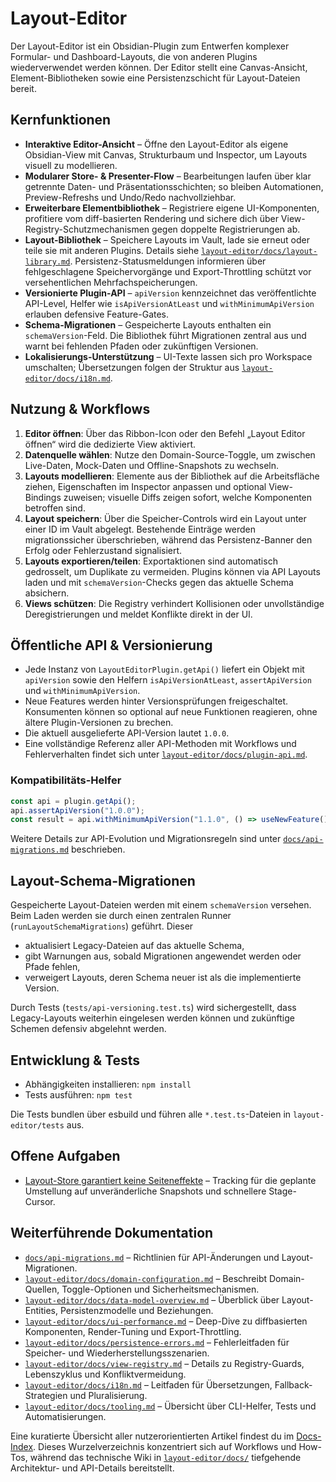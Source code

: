 # Layout-Editor

Der Layout-Editor ist ein Obsidian-Plugin zum Entwerfen komplexer Formular- und Dashboard-Layouts, die von anderen Plugins wiederverwendet werden können. Der Editor stellt eine Canvas-Ansicht, Element-Bibliotheken sowie eine Persistenzschicht für Layout-Dateien bereit.

## Kernfunktionen

- **Interaktive Editor-Ansicht** – Öffne den Layout-Editor als eigene Obsidian-View mit Canvas, Strukturbaum und Inspector, um Layouts visuell zu modellieren.
- **Modularer Store- & Presenter-Flow** – Bearbeitungen laufen über klar getrennte Daten- und Präsentationsschichten; so bleiben Automationen, Preview-Refreshs und Undo/Redo nachvollziehbar.
- **Erweiterbare Elementbibliothek** – Registriere eigene UI-Komponenten, profitiere vom diff-basierten Rendering und sichere dich über View-Registry-Schutzmechanismen gegen doppelte Registrierungen ab.
- **Layout-Bibliothek** – Speichere Layouts im Vault, lade sie erneut oder teile sie mit anderen Plugins. Details siehe
  [`layout-editor/docs/layout-library.md`](layout-editor/docs/layout-library.md). Persistenz-Statusmeldungen informieren über fehlgeschlagene Speichervorgänge und Export-Throttling schützt vor versehentlichen Mehrfachspeicherungen.
- **Versionierte Plugin-API** – `apiVersion` kennzeichnet das veröffentlichte API-Level, Helfer wie `isApiVersionAtLeast` und `withMinimumApiVersion` erlauben defensive Feature-Gates.
- **Schema-Migrationen** – Gespeicherte Layouts enthalten ein `schemaVersion`-Feld. Die Bibliothek führt Migrationen zentral aus und warnt bei fehlenden Pfaden oder zukünftigen Versionen.
- **Lokalisierungs-Unterstützung** – UI-Texte lassen sich pro Workspace umschalten; Übersetzungen folgen der Struktur aus [`layout-editor/docs/i18n.md`](layout-editor/docs/i18n.md).

## Nutzung & Workflows

1. **Editor öffnen**: Über das Ribbon-Icon oder den Befehl „Layout Editor öffnen“ wird die dedizierte View aktiviert.
2. **Datenquelle wählen**: Nutze den Domain-Source-Toggle, um zwischen Live-Daten, Mock-Daten und Offline-Snapshots zu wechseln.
3. **Layouts modellieren**: Elemente aus der Bibliothek auf die Arbeitsfläche ziehen, Eigenschaften im Inspector anpassen und optional View-Bindings zuweisen; visuelle Diffs zeigen sofort, welche Komponenten betroffen sind.
4. **Layout speichern**: Über die Speicher-Controls wird ein Layout unter einer ID im Vault abgelegt. Bestehende Einträge werden migrationssicher überschrieben, während das Persistenz-Banner den Erfolg oder Fehlerzustand signalisiert.
5. **Layouts exportieren/teilen**: Exportaktionen sind automatisch gedrosselt, um Duplikate zu vermeiden. Plugins können via API Layouts laden und mit `schemaVersion`-Checks gegen das aktuelle Schema absichern.
6. **Views schützen**: Die Registry verhindert Kollisionen oder unvollständige Deregistrierungen und meldet Konflikte direkt in der UI.

## Öffentliche API & Versionierung

- Jede Instanz von `LayoutEditorPlugin.getApi()` liefert ein Objekt mit `apiVersion` sowie den Helfern `isApiVersionAtLeast`, `assertApiVersion` und `withMinimumApiVersion`.
- Neue Features werden hinter Versionsprüfungen freigeschaltet. Konsumenten können so optional auf neue Funktionen reagieren, ohne ältere Plugin-Versionen zu brechen.
- Die aktuell ausgelieferte API-Version lautet `1.0.0`.
- Eine vollständige Referenz aller API-Methoden mit Workflows und Fehlerverhalten findet sich unter [`layout-editor/docs/plugin-api.md`](layout-editor/docs/plugin-api.md).

### Kompatibilitäts-Helfer

```ts
const api = plugin.getApi();
api.assertApiVersion("1.0.0");
const result = api.withMinimumApiVersion("1.1.0", () => useNewFeature());
```

Weitere Details zur API-Evolution und Migrationsregeln sind unter [`docs/api-migrations.md`](docs/api-migrations.md) beschrieben.

## Layout-Schema-Migrationen

Gespeicherte Layout-Dateien werden mit einem `schemaVersion` versehen. Beim Laden werden sie durch einen zentralen Runner (`runLayoutSchemaMigrations`) geführt. Dieser

- aktualisiert Legacy-Dateien auf das aktuelle Schema,
- gibt Warnungen aus, sobald Migrationen angewendet werden oder Pfade fehlen,
- verweigert Layouts, deren Schema neuer ist als die implementierte Version.

Durch Tests (`tests/api-versioning.test.ts`) wird sichergestellt, dass Legacy-Layouts weiterhin eingelesen werden können und zukünftige Schemen defensiv abgelehnt werden.

## Entwicklung & Tests

- Abhängigkeiten installieren: `npm install`
- Tests ausführen: `npm test`

Die Tests bundlen über esbuild und führen alle `*.test.ts`-Dateien in `layout-editor/tests` aus.

## Offene Aufgaben

- [Layout-Store garantiert keine Seiteneffekte](todo/layout-store-consistency.md) – Tracking für die geplante Umstellung auf unveränderliche Snapshots und schnellere Stage-Cursor.

## Weiterführende Dokumentation

- [`docs/api-migrations.md`](docs/api-migrations.md) – Richtlinien für API-Änderungen und Layout-Migrationen.
- [`layout-editor/docs/domain-configuration.md`](layout-editor/docs/domain-configuration.md) – Beschreibt Domain-Quellen, Toggle-Optionen und Sicherheitsmechanismen.
- [`layout-editor/docs/data-model-overview.md`](layout-editor/docs/data-model-overview.md) – Überblick über Layout-Entities, Persistenzmodelle und Beziehungen.
- [`layout-editor/docs/ui-performance.md`](layout-editor/docs/ui-performance.md) – Deep-Dive zu diffbasierten Komponenten, Render-Tuning und Export-Throttling.
- [`layout-editor/docs/persistence-errors.md`](layout-editor/docs/persistence-errors.md) – Fehlerleitfaden für Speicher- und Wiederherstellungsszenarien.
- [`layout-editor/docs/view-registry.md`](layout-editor/docs/view-registry.md) – Details zu Registry-Guards, Lebenszyklus und Konfliktvermeidung.
- [`layout-editor/docs/i18n.md`](layout-editor/docs/i18n.md) – Leitfaden für Übersetzungen, Fallback-Strategien und Pluralisierung.
- [`layout-editor/docs/tooling.md`](layout-editor/docs/tooling.md) – Übersicht über CLI-Helfer, Tests und Automatisierungen.

Eine kuratierte Übersicht aller nutzerorientierten Artikel findest du im [Docs-Index](docs/README.md). Dieses Wurzelverzeichnis konzentriert sich auf Workflows und How-Tos, während das technische Wiki in [`layout-editor/docs/`](layout-editor/docs/) tiefgehende Architektur- und API-Details bereitstellt.

